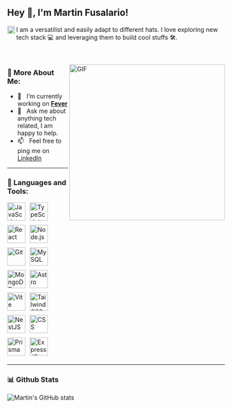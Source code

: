 ## Hey 👋, I'm Martin Fusalario!
<a href='https://www.linkedin.com/in/martin-fusalario'><img align='left' alt="linkedin" src="https://melbins.com/wp-content/uploads/icons/linkedin.svg" height='18px'/></a>

I am a versatilist and easily adapt to different hats. I love exploring new tech stack 💻 and leveraging them to build cool stuffs 🛠️.  
<br/><br/>

<img align="right" alt="GIF" src="https://melbins.com/wp-content/uploads/icons/full-stack-developer.gif" width="360px"/>

### 🧐 More About Me:

- 🔭 &nbsp; I’m currently working on **[Fever](https://careers.feverup.com/)**
- 💬 &nbsp; Ask me about anything tech related, I am happy to help.
- 📫 &nbsp; Feel free to ping me on [LinkedIn](https://www.linkedin.com/in/martin-fusalario/)

---

### 🔨 Languages and Tools:

<div style="display: flex; flex-wrap: wrap; gap: 10px; align-items: center; margin-bottom: 20px;">
  <img alt="JavaScript" height="42px" src="https://melbins.com/wp-content/uploads/icons/JavaScript-dark.svg">
  <img alt="TypeScript" height="42px" src="https://melbins.com/wp-content/uploads/icons/TypeScript-dark.svg">
  <img alt="React" height="42px" src="https://melbins.com/wp-content/uploads/icons/React-Dark.svg">
  <img alt="Node.js" height="42px" src="https://melbins.com/wp-content/uploads/icons/NodeJS-Dark.svg">
  <img alt="Git" height="42px" src="https://melbins.com/wp-content/uploads/icons/Git.svg">
  <img alt="MySQL" height="42px" src="https://melbins.com/wp-content/uploads/icons/MySQL-Dark.svg">
  <img alt="MongoDB" height="42px" src="https://melbins.com/wp-content/uploads/icons/MongoDB.svg">
  <img alt="Astro" height="42px" src="https://melbins.com/wp-content/uploads/icons/Astro.svg">
  <img alt="Vite" height="42px" src="https://melbins.com/wp-content/uploads/icons/Vite-Dark.svg">
  <img alt="Tailwind CSS" height="42px" src="https://melbins.com/wp-content/uploads/icons/TailwindCSS-Dark.svg">
  <img alt="NestJS" height="42px" src="https://melbins.com/wp-content/uploads/icons/NestJS-Dark.svg">
  <img alt="CSS" height="42px" src="https://melbins.com/wp-content/uploads/icons/CSS.svg">
  <img alt="Prisma" height="42px" src="https://melbins.com/wp-content/uploads/icons/Prisma.svg">
  <img alt="ExpressJS" height="42px" src="https://melbins.com/wp-content/uploads/icons/ExpressJS-Dark.svg">
</div>

---

### 📊 Github Stats

![Martin's GitHub stats](https://github-readme-stats.vercel.app/api?username=MartinFusalario&show_icons=true&theme=tokyonight)
